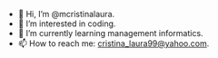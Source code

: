- 👋 Hi, I’m @mcristinalaura.
- 👀 I’m interested in coding.
- 🌱 I’m currently learning management informatics.
- 📫 How to reach me: cristina_laura99@yahoo.com.

<!---
mcristinalaura/mcristinalaura is a ✨ special ✨ repository because its `README.md` (this file) appears on your GitHub profile.
You can click the Preview link to take a look at your changes.
--->
